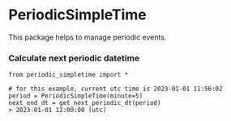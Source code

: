# PeriodicSimpleTime

This package helps to manage periodic events.

### Calculate next periodic datetime
```
from periodic_simpletime import *

# for this example, current utc time is 2023-01-01 11:56:02
period = PeriodicSimpleTime(minute=5)
next_end_dt = get_next_periodic_dt(period)
> 2023-01-01 12:00:00 (utc)
```